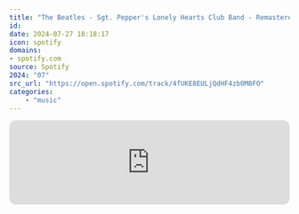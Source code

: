 ```yaml
---
title: "The Beatles - Sgt. Pepper's Lonely Hearts Club Band - Remastered 2009"
id: 
date: 2024-07-27 18:18:17
icon: spotify
domains:
- spotify.com
source: Spotify
2024: "07"
src_url: "https://open.spotify.com/track/4fUKE8EULjQdHF4zb0M8FO"
categories:
    - "music"
---
```

<iframe style="border-radius: 12px" width="100%" height="152" title="Spotify Embed: Sgt. Pepper&apos;s Lonely Hearts Club Band - Remastered 2009" frameborder="0" allowfullscreen allow="autoplay; clipboard-write; encrypted-media; fullscreen; picture-in-picture" loading="lazy" src="https://open.spotify.com/embed/track/4fUKE8EULjQdHF4zb0M8FO?utm_source=oembed"></iframe>
